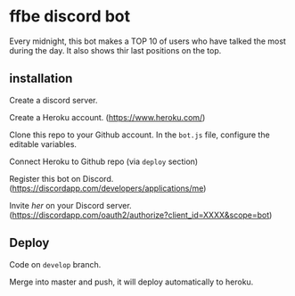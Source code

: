 # ffbe discord bot

Every midnight, this bot makes a TOP 10 of users who have talked the most during 
the day. It also shows thir last positions on the top.

## installation

Create a discord server.

Create a Heroku account.
(https://www.heroku.com/)

Clone this repo to your Github account. In the `bot.js` file, configure the editable variables.

Connect Heroku to Github repo (via `deploy` section)

Register this bot on Discord.
(https://discordapp.com/developers/applications/me)

Invite *her* on your Discord server.
(https://discordapp.com/oauth2/authorize?client_id=XXXX&scope=bot)

## Deploy

Code on `develop` branch.

Merge into master and push, it will deploy automatically to heroku.
